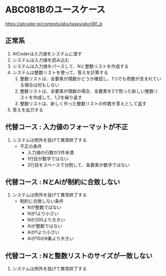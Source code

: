 # ABC081Bのユースケース

https://atcoder.jp/contests/abs/tasks/abc081_b

## 正常系
1. AtCoderは入力値をシステムに渡す
1. システムは入力値を読み込む
1. システムは入力値をパースして、Nと整数リストを作成する
1. システムは整数リストを使って、答えを計算する
    1. 整数リストは、全要素が偶数かどうか確認し、1つでも奇数が含まれている場合は何もしない
    1. 整数リストは、全要素が偶数の場合、全要素を2で割った新しい整数リストを作成して、1,2を繰り返す
    1. 整数リストは、新しく作った整数リストの件数を答えとして返す
1. 答えを出力する

## 代替コース : 入力値のフォーマットが不正
1. システムは例外を投げて異常終了する
    * 不正の条件
        * 入力値の行数が2件未満
        * 1行目が数字ではない
        * 2行目をスペースで分割して、各要素が数字ではない

## 代替コース : NとAiが制約に合致しない
1. システムは例外を投げて異常終了する
    * 制約に合致しない条件
        * Nが整数ではない
        * Nが1より小さい
        * Nが200より大きい
        * Aiが整数ではない
        * Aiが1より小さい
        * Aiが10の9乗より大きい

## 代替コース : Nと整数リストのサイズが一致しない
1. システムは例外を投げて異常終了する
